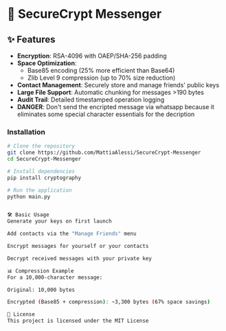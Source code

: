 # 🔐 SecureCrypt Messenger


## ✨ Features

- **Encryption**: RSA-4096 with OAEP/SHA-256 padding
- **Space Optimization**:
  - Base85 encoding (25% more efficient than Base64)
  - Zlib Level 9 compression (up to 70% size reduction)
- **Contact Management**: Securely store and manage friends' public keys
- **Large File Support**: Automatic chunking for messages >190 bytes
- **Audit Trail**: Detailed timestamped operation logging
- **DANGER**: Don't send the encripted message via whatsapp because it
  eliminates some special character essentials for the decription

### Installation
```bash
# Clone the repository
git clone https://github.com/MattiaAlessi/SecureCrypt-Messenger
cd SecureCrypt-Messenger

# Install dependencies
pip install cryptography

# Run the application
python main.py


🛠️ Basic Usage
Generate your keys on first launch

Add contacts via the "Manage Friends" menu

Encrypt messages for yourself or your contacts

Decrypt received messages with your private key

📊 Compression Example
For a 10,000-character message:

Original: 10,000 bytes

Encrypted (Base85 + compression): ~3,300 bytes (67% space savings)

📜 License
This project is licensed under the MIT License
